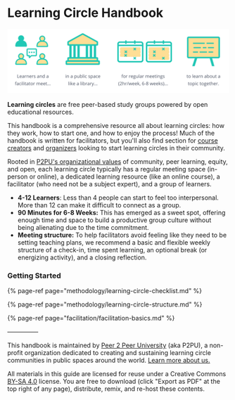 # Learning Circle Handbook

![](.gitbook/assets/lc-formula.png)

**Learning circles** are free peer-based study groups powered by open educational resources. 

This handbook is a comprehensive resource all about learning circles: how they work, how to start one, and how to enjoy the process! Much of the handbook is written for facilitators, but you'll also find section for [course creators](courses/creating-courses.md) and [organizers](teams/) looking to start learning circles in their community.

Rooted in [P2PU's organizational values](https://www.p2pu.org/en/about/) of community, peer learning, equity, and open, each learning circle typically has a regular meeting space \(in-person or online\), a dedicated learning resource \(like an online course\), a facilitator \(who need not be a subject expert\), and a group of learners.

* **4-12 Learners**: Less than 4 people can start to feel too interpersonal. More than 12 can make it difficult to connect as a group. 
* **90 Minutes for 6-8 Weeks:** This has emerged as a sweet spot, offering enough time and space to build a productive group culture without being alienating due to the time commitment. 
* **Meeting structure:** To help facilitators avoid feeling like they need to be setting teaching plans, we recommend a basic and flexible weekly structure of a check-in, time spent learning, an optional break \(or energizing activity\), and a closing reflection.

### Getting Started

{% page-ref page="methodology/learning-circle-checklist.md" %}

{% page-ref page="methodology/learning-circle-structure.md" %}

{% page-ref page="facilitation/facilitation-basics.md" %}

—————

This handbook is maintained by [Peer 2 Peer University](https://www.p2pu.org/en/) \(aka P2PU\), a non-profit organization dedicated to creating and sustaining learning circle communities in public spaces around the world. [Learn more about us.](https://www.p2pu.org/en/about/)

All materials in this guide are licensed for reuse under a Creative Commons [BY-SA 4.0](https://creativecommons.org/licenses/by-sa/4.0/legalcode) license. You are free to download \(click "Export as PDF" at the top right of any page\), distribute, remix, and re-host these contents.

